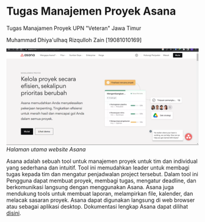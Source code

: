 # Tugas Manajemen Proyek Asana

Tugas Manajamen Proyek UPN "Veteran" Jawa Timur

Muhammad Dhiya'ulhaq Rizqulloh Zain \[19081010169\]

![Halaman utama website Asana](asana/1.png)
*Halaman utama website Asana*

Asana adalah sebuah tool untuk manajemen proyek untuk tim dan individual yang sederhana dan intuitif. Tool ini memudahkan leader untuk membagi tugas kepada tim dan mengatur penjadwalan project tersebut. Dalam tool ini Pengguna dapat membuat proyek, membagi tugas, mengatur deadline, dan berkomunikasi langsung dengan menggunakan Asana. Asana juga mendukung tools untuk membuat laporan, melampirkan file, kalender, dan melacak sasaran proyek. Asana dapat digunakan langsung di web browser atau sebagai aplikasi desktop. Dokumentasi lengkap Asana dapat dilihat [disini](https://asana.com/guide/help).

